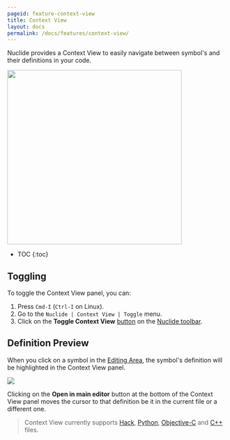 ```yaml
---
pageid: feature-context-view
title: Context View
layout: docs
permalink: /docs/features/context-view/
---
```


Nuclide provides a Context View to easily navigate between symbol's and their definitions in your code.

<img src="/static/images/docs/feature-context-view.png" align="middle" style="width:400px"/>

<br />

* TOC
{:toc}

## Toggling

To toggle the Context View panel, you can:

1. Press `Cmd-I` (`Ctrl-I` on Linux).
2. Go to the `Nuclide | Context View | Toggle` menu.
3. Click on the **Toggle Context View** [button](/docs/features/toolbar/#buttons) on the [Nuclide toolbar](/docs/features/toolbar).

## Definition Preview

When you click on a symbol in the [Editing Area](/docs/editor/basics/#editing-area), the symbol's definition will be highlighted in the Context View panel.

![](/static/images/docs/feature-context-view-highlight.png)

Clicking on the **Open in main editor** button at the bottom of the Context View panel moves the cursor to that definition be it in the current file or a different one.

> Context View currently supports [Hack](/docs/languages/hack), [Python](/docs/languages/python), [Objective-C](/docs/languages/objective-c/) and [C++](/docs/languages/cpp) files.
